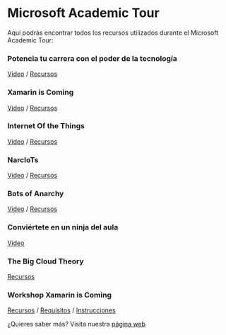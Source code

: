 # Microsoft Academic Tour
Aquí podrás encontrar todos los recursos utilizados durante el Microsoft Academic Tour:  
### Potencia tu carrera con el poder de la tecnología 
[Video](https://channel9.msdn.com/Events/Microsoft-Spain-Events/Microsoft-Academic-Tour/Microsoft-Academic-Tour-Keynote) / [Recursos](https://github.com/esmsdn/Microsoft-Academic-Tour/blob/master/Keynote.pdf)
### Xamarin is Coming
[Video](https://channel9.msdn.com/Events/Microsoft-Spain-Events/Microsoft-Academic-Tour/Microsoft-Academic-Tour-Xamarin-Is-Coming) / [Recursos](https://github.com/esmsdn/Microsoft-Academic-Tour/blob/master/Xamarin%20is%20Coming.pdf)
### Internet Of the Things
[Video](https://channel9.msdn.com/Events/Microsoft-Spain-Events/Microsoft-Academic-Tour/Microsoft-Academic-Tour-NarIoTs) / [Recursos](https://github.com/esmsdn/Microsoft-Academic-Tour/blob/master/The%20Internet%20Of%20the%20Things.pdf)
### NarcIoTs
[Video](https://channel9.msdn.com/Events/Microsoft-Spain-Events/Microsoft-Academic-Tour/Microsoft-Academic-Tour-NarcIoTs) / [Recursos](https://github.com/esmsdn/Microsoft-Academic-Tour/blob/master/NarcIoTs.pdf)
### Bots of Anarchy
[Video](https://channel9.msdn.com/Events/Microsoft-Spain-Events/Microsoft-Academic-Tour/Microsoft-Academic-Tour-Bots-of-Anarchy) / [Recursos](https://github.com/esmsdn/Microsoft-Academic-Tour/blob/master/Bots%20of%20Anarchy.pdf) 
### Conviértete en un ninja del aula 
[Video](https://channel9.msdn.com/Events/Microsoft-Spain-Events/Microsoft-Academic-Tour/Microsoft-Academic-Tour-Productividad-Office-365)
### The Big Cloud Theory
[Recursos](https://github.com/esmsdn/Microsoft-Academic-Tour/blob/master/Microsoft%20Azure.pdf) 
### Workshop Xamarin is Coming 
[Recursos](https://github.com/esmsdn/Microsoft-Academic-Tour/blob/master/Workshop%20Xamarin.pdf) / [Requisitos](https://aka.ms/workshopxamarinazure) / [Instrucciones](https://github.com/xamarin/dev-days-labs/tree/master/HandsOnLab) 

¿Quieres saber más? Visita nuestra [página web](http://aka.ms/MSAcademicTour)
